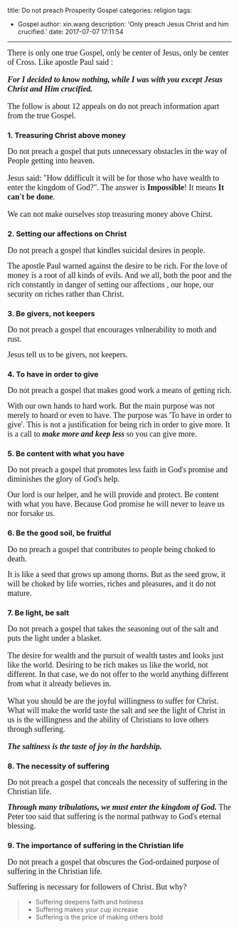 title: Do not preach Prosperity Gospel
categories: religion
tags:
  - Gospel
author: xin.wang
description: 'Only preach Jesus Christ and him crucified.'
date: 2017-07-07 17:11:54
---

<font face="Menlo" size=4>There is only one true Gospel, only be center of Jesus, only be center of Cross. Like apostle Paul said : 

***For I decided to know nothing, while I was with you except Jesus Christ and Him crucified.***

The follow is about 12 appeals on do not preach information apart from the true Gospel.</font>

### 1. Treasuring Christ above money
<font face="Menlo" size=4>Do not preach a gospel that puts unnecessary obstacles in the way of People getting into heaven.

Jesus said: "How ddifficult it will be for those who have wealth to enter the kingdom of God?". The answer is **Impossible**! It means **It can't be done**.

We can not make ourselves stop treasuring money above Chirst.</font>

### 2. Setting our affections on Christ
<font face="Menlo" size=4>Do not preach a gospel that kindles suicidal desires in people.

The apostle Paul warned against the desire to be rich. For the love of money is a root of all kinds of evils. And we all, both the poor and the rich constantly in danger of setting our affections , our hope, our security on riches rather than Christ.</font>

### 3. Be givers, not keepers
<font face="Menlo" size=4>Do not preach a gospel that encourages vnlnerability to moth and rust.

Jesus tell us to be givers, not keepers.</font>

### 4. To have in order to give
<font face="Menlo" size=4>Do not preach a gospel that makes good work a means of getting rich.

With our own hands to hard work. But the main purpose was not merely to hoard or even to have. The purpose was 'To have in order to give'. This is not a justification for being rich in order to give more. It is a call to ***make more and keep less*** so you can give more.</font>

### 5. Be content with what you have
<font face="Menlo" size=4>Do not preach a gospel that promotes less faith in God's promise and diminishes the glory of God's help.

Our lord is our helper, and he will provide and protect. Be content with what you have. Because God promise he will never to leave us nor forsake us.
</font>

### 6. Be the good soil, be fruitful
<font face="Menlo" size=4>Do no preach a gospel that contributes to people being choked to death.

It is like a seed that grows up among thorns. But as the seed grow, it will be choked by life worries, riches and pleasures, and it do not mature.</font>

### 7. Be light, be salt
<font face="Menlo" size=4>Do not preach a gospel that takes the seasoning out of the salt and puts the light under a blasket.

The desire for wealth and the pursuit of wealth tastes and looks just like the world. Desiring to be rich makes us like the world, not different. In that case, we do not offer to the world anything different from what it already believes in. 

What you should be are the joyful willingness to suffer for Christ. What will make the world taste the salt and see the light of Christ in us is the willingness and the ability of Christians to love others through suffering.

***The saltiness is the taste of joy in the hardship.***</font>

### 8. The necessity of suffering
<font face="Menlo" size=4>Do not preach a gospel that conceals the necessity of suffering in the Christian life.

***Through many tribulations, we must enter the kingdom of God.***
The Peter too said that suffering is the normal pathway to God's eternal blessing.</font>

### 9. The importance of suffering in the Christian life
<font face="Menlo" size=4>Do not preach a gospel that obscures the God-ordained purpose of suffering in the Christian life.

Suffering is necessary for followers of Christ. But why?
</font>

> * Suffering deepens faith and holiness
> * Suffering makes your cup increase
> * Suffering is the price of making others bold


